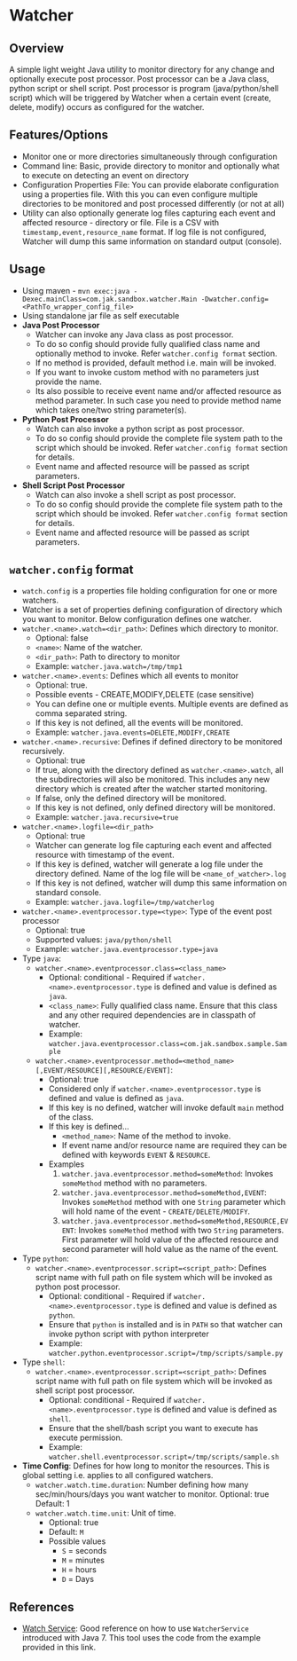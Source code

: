 Watcher
=======

Overview
--------

A simple light weight Java utility to monitor directory for any change and optionally execute post processor. Post processor can be a Java class, python script or shell script. Post processor is program (java/python/shell script) which will be triggered by Watcher when a certain event (create, delete, modify) occurs as configured for the watcher.

Features/Options
----------------

-	Monitor one or more directories simultaneously through configuration
-	Command line: Basic, provide directory to monitor and optionally what to execute on detecting an event on directory
-	Configuration Properties File: You can provide elaborate configuration using a properties file. With this you can even configure multiple directories to be monitored and post processed differently (or not at all)
-	Utility can also optionally generate log files capturing each event and affected resource - directory or file. File is a CSV with `timestamp,event,resource_name` format. If log file is not configured, Watcher will dump this same information on standard output (console).

Usage
-----

-	Using maven - `mvn exec:java -Dexec.mainClass=com.jak.sandbox.watcher.Main -Dwatcher.config=<PathTo_wrapper_config_file>`
-	Using standalone jar file as self executable
-	**Java Post Processor**
	-	Watcher can invoke any Java class as post processor.
	-	To do so config should provide fully qualified class name and optionally method to invoke. Refer `watcher.config format` section.
	-	If no method is provided, default method i.e. main will be invoked.
	-	If you want to invoke custom method with no parameters just provide the name.
	-	Its also possible to receive event name and/or affected resource as method parameter. In such case you need to provide method name which takes one/two string parameter(s).
-	**Python Post Processor**
	-	Watch can also invoke a python script as post processor.
	-	To do so config should provide the complete file system path to the script which should be invoked. Refer `watcher.config format` section for details.
	-	Event name and affected resource will be passed as script parameters.
-	**Shell Script Post Processor**
	-	Watch can also invoke a shell script as post processor.
	-	To do so config should provide the complete file system path to the script which should be invoked. Refer `watcher.config format` section for details.
	-	Event name and affected resource will be passed as script parameters.

`watcher.config` format
-----------------------

-	`watch.config` is a properties file holding configuration for one or more watchers.
-	Watcher is a set of properties defining configuration of directory which you want to monitor. Below configuration defines one watcher.
-	`watcher.<name>.watch=<dir_path>`: Defines which directory to monitor.
	-	Optional: false
	-	`<name>`: Name of the watcher.
	-	`<dir_path>`: Path to directory to monitor
	-	Example: `watcher.java.watch=/tmp/tmp1`
-	`watcher.<name>.events`: Defines which all events to monitor
	-	Optional: true.
	-	Possible events - CREATE,MODIFY,DELETE (case sensitive)
	-	You can define one or multiple events. Multiple events are defined as comma separated string.
	-	If this key is not defined, all the events will be monitored.
	-	Example: `watcher.java.events=DELETE,MODIFY,CREATE`
-	`watcher.<name>.recursive`: Defines if defined directory to be monitored recursively.
	-	Optional: true
	-	If true, along with the directory defined as `watcher.<name>.watch`, all the subdirectories will also be monitored. This includes any new directory which is created after the watcher started monitoring.
	-	If false, only the defined directory will be monitored.
	-	If this key is not defined, only defined directory will be monitored.
	-	Example: `watcher.java.recursive=true`
-	`watcher.<name>.logfile=<dir_path>`
	-	Optional: true  
	-	Watcher can generate log file capturing each event and affected resource with timestamp of the event.
	-	If this key is defined, watcher will generate a log file under the directory defined. Name of the log file will be `<name_of_watcher>.log`
	-	If this key is not defined, watcher will dump this same information on standard console.
	-	Example: `watcher.java.logfile=/tmp/watcherlog`
-	`watcher.<name>.eventprocessor.type=<type>`: Type of the event post processor
	-	Optional: true
	-	Supported values: `java/python/shell`
	-	Example: `watcher.java.eventprocessor.type=java`
-	Type `java`:
	-	`watcher.<name>.eventprocessor.class=<class_name>`
		-	Optional: conditional - Required if `watcher.<name>.eventprocessor.type` is defined and value is defined as `java`.
		-	`<class_name>`: Fully qualified class name. Ensure that this class and any other required dependencies are in classpath of watcher.
		-	Example: `watcher.java.eventprocessor.class=com.jak.sandbox.sample.Sample`
	-	`watcher.<name>.eventprocessor.method=<method_name>[,EVENT/RESOURCE][,RESOURCE/EVENT]`:
		-	Optional: true
		-	Considered only if `watcher.<name>.eventprocessor.type` is defined and value is defined as `java`.
		-	If this key is no defined, watcher will invoke default `main` method of the class.
		-	If this key is defined...
			-	`<method_name>`: Name of the method to invoke.
			-	If event name and/or resource name are required they can be defined with keywords `EVENT` & `RESOURCE`.
		-	Examples
			1.	`watcher.java.eventprocessor.method=someMethod`: Invokes `someMethod` method with no parameters.
			2.	`watcher.java.eventprocessor.method=someMethod,EVENT`: Invokes `someMethod` method with one `String` parameter which will hold name of the event - `CREATE/DELETE/MODIFY`.
			3.	`watcher.java.eventprocessor.method=someMethod,RESOURCE,EVENT`: Invokes `someMethod` method with two `String` parameters. First parameter will hold value of the affected resource and second parameter will hold value as the name of the event.
-	Type `python`:
	-	`watcher.<name>.eventprocessor.script=<script_path>`: Defines script name with full path on file system which will be invoked as python post processor.
		-	Optional: conditional - Required if `watcher.<name>.eventprocessor.type` is defined and value is defined as `python`.
		-	Ensure that `python` is installed and is in `PATH` so that watcher can invoke python script with python interpreter
		-	Example: `watcher.python.eventprocessor.script=/tmp/scripts/sample.py`
-	Type `shell`:
	-	`watcher.<name>.eventprocessor.script=<script_path>`: Defines script name with full path on file system which will be invoked as shell script post processor.
		-	Optional: conditional - Required if `watcher.<name>.eventprocessor.type` is defined and value is defined as `shell`.
		-	Ensure that the shell/bash script you want to execute has execute permission.
		-	Example: `watcher.shell.eventprocessor.script=/tmp/scripts/sample.sh`
-	**Time Config**: Defines for how long to monitor the resources. This is global setting i.e. applies to all configured watchers.
	-	`watcher.watch.time.duration`: Number defining how many sec/min/hours/days you want watcher to monitor. Optional: true Default: 1
	-	`watcher.watch.time.unit`: Unit of time.
		-	Optional: true
		-	Default: `M`
		-	Possible values
			-	`S` = seconds
			-	`M` = minutes
			-	`H` = hours
			-	`D` = Days

References
----------

-	[Watch Service](https://docs.oracle.com/javase/tutorial/essential/io/notification.html#overview): Good reference on how to use `WatcherService` introduced with Java 7. This tool uses the code from the example provided in this link.
